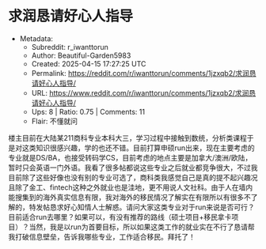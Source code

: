 # 求润恳请好心人指导

- Metadata:
  - Subreddit: r_iwanttorun
  - Author: Beautiful-Garden5983
  - Created: 2025-04-15 17:27:25 UTC
  - Permalink: https://reddit.com/r/iwanttorun/comments/1jzxqb2/求润恳请好心人指导/
  - URL: https://www.reddit.com/r/iwanttorun/comments/1jzxqb2/求润恳请好心人指导/
  - Ups: 8 | Ratio: 0.75 | Comments: 11
  - Flair: 不懂就问


楼主目前在大陆某211商科专业本科大三，学习过程中接触到数统，分析类课程于是对这类知识很感兴趣，学的也还不错。目前打算申硕run出来，现在主要考虑的专业就是DS/BA，也接受转码学CS，目前考虑的地点主要是加拿大/澳洲/欧陆，暂时只会英语一门外语。我看了很多帖都说这些专业之后就业都竞争很大，不过我目前除了这些好像也没有别的专业可选了，商科类我感觉自己是真的提不起兴趣况且除了金工、fintech这种之外就业也是洼地，更不用说人文社科。由于人在墙内能搜集到的海外真实信息有限，我对海外的移民情况了解实在有限所以有很多不了解的，特发帖恳求好心知情人士解惑。请问大家这类专业对于run来说是否可行？目前适合run去哪里？如果可以，有没有推荐的路线（硕士项目+移民拿卡项目）？当然，我是以run为首要目标，所以如果这类工作的就业实在不行了恳请帮我打破信息壁垒，告诉我哪些专业，工作适合移民。拜托了！

